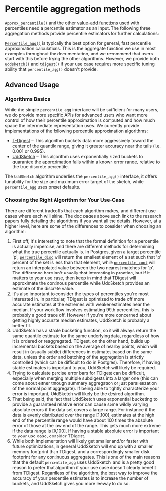 # Percentile aggregation methods

[`Approx_percentile()`](/hyperfunctions/percentile-approximation/approx_percentile/) and the other [value-add functions](/hyperfunctions/percentile-approximation/#accessor-functions) used with percentiles need a 
percentile estimator as an input. The following three aggregation methods provide percentile estimators for further calculations:

[`Percentile_agg()`](/hyperfunctions/percentile-approximation/aggregation-methods/percentile_agg) is
typically the best option for general, fast percentile 
approximation calculations. This is the aggregate function we use in most examples 
throughout the documentation, and we recommend that users start with this before trying the other algorithms. 
However, we provide both 
[`uddsketch()`](/hyperfunctions/percentile-approximation/aggregation-methods/uddsketch/) and 
[`tdigest()`](/hyperfunctions/percentile-approximation/aggregation-methods/tdigest/) if your use case
requires more specific tuning ability that `percentile_agg()` doesn't provide. 

## Advanced Usage 

### Algorithms Basics
While the simple `percentile_agg` interface will be sufficient for many users, we do provide more specific APIs for advanced users who want more control of how their percentile approximation is computed and how much space the intermediate representation uses.  We currently provide implementations of the following percentile approximation algorithms:

- [T-Digest](/hyperfunctions/percentile-approximation/aggregation-methods/tdigest/) – This algorithm buckets data more aggressively toward the center of the quantile range, giving it greater accuracy near the tails (i.e. 0.001 or 0.995).
- [UddSketch](/hyperfunctions/percentile-approximation/aggregation-methods/uddsketch/) – This algorithm uses exponentially sized buckets to guarantee the approximation falls within a known error range, relative to the true discrete percentile.

The `UddSketch` algorithm underlies the `percentile_agg()` interface, it offers tunability for the size and maximum error target of the sketch, while `percentile_agg` uses preset defaults. 

### Choosing the Right Algorithm for Your Use-Case
There are different tradeoffs that each algorithm makes, and different use cases where each will shine.  The doc pages above each link to the research papers fully detailing the algorithms if you want all the details.  However, at a higher level, here are some of the differences to consider when choosing an algorithm:
1) First off, it's interesting to note that the formal definition for a percentile is actually impercise, and there are different methods for determining what the true percentile actually is.  In Postgres, given a target percentile 'p', [`percentile_disc`](https://www.postgresql.org/docs/current/functions-aggregate.html#FUNCTIONS-ORDEREDSET-TABLE) will return the smallest element of a set such that 'p' percent of the set is less than that element, while [`percentile_cont`](https://www.postgresql.org/docs/current/functions-aggregate.html#FUNCTIONS-ORDEREDSET-TABLE) will return an interpolated value between the two nearest matches for 'p'.  The difference here isn't usually that interesting in practice, but if it matters to your use case, then keep in mind that TDigest will approximate the continous percentile while UddSketch provides an estimate of the discrete value.
2) It's also important to consider the types of percentiles you're most interested in.  In particular, TDigest is optimized to trade off more accurate estimates at the extremes with weaker estimates near the median.  If your work flow involves estimating 99th percentiles, this is probably a good trade off.  However if you're more concerned about getting highly accurate median estimates, UddSketch is probably a better fit.
3) UddSketch has a stable bucketing function, so it will always return the same quantile estimate for the same underlying data, regardless of how it is ordered or reaggregated.  TDigest, on the other hand, builds up incremental buckets based on the average of nearby points, which will result in (usually subtle) differences in estimates based on the same data, unless the order and batching of the aggregation is strictly controlled (which can be difficult to do in Postgres).  Therefore, if having stable estimates is important to you, UddSketch will likely be required.
4) Trying to calculate percise error bars for TDigest can be difficult, especially when merging multiple subdigests into a larger one (this can come about either through summary aggregation or just parallelization of the normal point aggregate).  If being able to tightly characterize your error is important, UddSketch will likely be the desired algorithm.
5) That being said, the fact that UddSketch uses exponential bucketing to provide a guaranteed relative error can cause some wildly varying absolute errors if the data set covers a large range.  For instance if the data is evenly distributed over the range [1,100], estimates at the high end of the percentile range would have about 100 times the absolute error of those at the low end of the range.  This gets much more extreme if the data range is [0,100].  If having a stable absolute error is important to your use case, consider TDigest.
6) While both implementation will likely get smaller and/or faster with future optimizations, in general UddSketch will end up with a smaller memory footprint than TDigest, and a correspondingly smaller disk footprint for any continuous aggregates.  This is one of the main reasons that the default `percentile_agg` uses UddSketch, and is a pretty good reason to prefer that algorithm if your use case doesn't clearly benefit from TDigest.  Regardless of the algorithm, the best way to improve the accuracy of your percentile estimates is to increase the number of buckets, and UddSketch gives you more leeway to do so.
